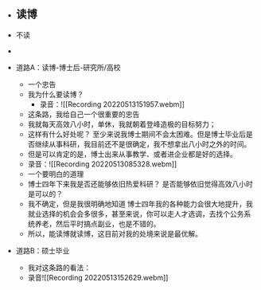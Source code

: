 - 读博
	- 
- 不读



- 
- 道路A：读博-博士后-研究所/高校
	- 一个忠告
	- 我为什么要读博？
		- 录音：![[Recording 20220513151957.webm]]
	- 这条路，我给自己一个很重要的忠告
	- 我就每天高效八小时，单休，我就朝着登峰造极的目标努力；
	- 这样有什么好处呢？ 至少来说我博士期间不会太困难。但是博士毕业后是否继续从事科研，我目前还不是很确定，我不想拿出八小时之外的时间。
	- 但是可以肯定的是，博士出来从事教学、或者进企业都是好的选择。
	- 录音：![[Recording 20220513085328.webm]]
	-  一个要明白的道理
	- 博士四年下来我是否还能够依旧热爱科研？ 是否能够依旧觉得高效八小时是可以的？ 
	- 我不确定，但是我很明确地知道 博士四年我的各种能力会很大地提升，我就业选择的机会会多很多，甚至来说，你可以走人才选调，去找个公务系统养老，然后平时搞点副业，也是不错的。
	- 所以，能读博就读博，这目前对我的处境来说是最优解。
 - 道路B：硕士毕业
	- 我对这条路的看法： 
	- 录音![[Recording 20220513152629.webm]]